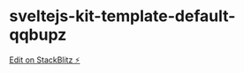 # sveltejs-kit-template-default-qqbupz

[Edit on StackBlitz ⚡️](https://stackblitz.com/edit/sveltejs-kit-template-default-qqbupz)